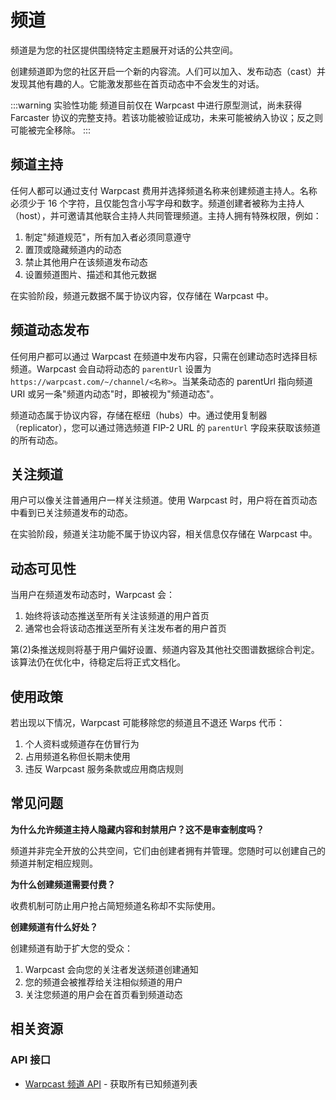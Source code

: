 # 频道

频道是为您的社区提供围绕特定主题展开对话的公共空间。

创建频道即为您的社区开启一个新的内容流。人们可以加入、发布动态（cast）并发现其他有趣的人。它能激发那些在首页动态中不会发生的对话。

:::warning 实验性功能
频道目前仅在 Warpcast 中进行原型测试，尚未获得 Farcaster 协议的完整支持。若该功能被验证成功，未来可能被纳入协议；反之则可能被完全移除。
:::

## 频道主持

任何人都可以通过支付 Warpcast 费用并选择频道名称来创建频道主持人。名称必须少于 16 个字符，且仅能包含小写字母和数字。频道创建者被称为主持人（host），并可邀请其他联合主持人共同管理频道。主持人拥有特殊权限，例如：

1. 制定"频道规范"，所有加入者必须同意遵守
2. 置顶或隐藏频道内的动态
3. 禁止其他用户在该频道发布动态
4. 设置频道图片、描述和其他元数据

在实验阶段，频道元数据不属于协议内容，仅存储在 Warpcast 中。

## 频道动态发布

任何用户都可以通过 Warpcast 在频道中发布内容，只需在创建动态时选择目标频道。Warpcast 会自动将动态的 `parentUrl` 设置为 `https://warpcast.com/~/channel/<名称>`。当某条动态的 parentUrl 指向频道 URI 或另一条"频道内动态"时，即被视为"频道动态"。

频道动态属于协议内容，存储在枢纽（hubs）中。通过使用复制器（replicator），您可以通过筛选频道 FIP-2 URL 的 `parentUrl` 字段来获取该频道的所有动态。

## 关注频道

用户可以像关注普通用户一样关注频道。使用 Warpcast 时，用户将在首页动态中看到已关注频道发布的动态。

在实验阶段，频道关注功能不属于协议内容，相关信息仅存储在 Warpcast 中。

## 动态可见性

当用户在频道发布动态时，Warpcast 会：

1. 始终将该动态推送至所有关注该频道的用户首页
2. 通常也会将该动态推送至所有关注发布者的用户首页

第(2)条推送规则将基于用户偏好设置、频道内容及其他社交图谱数据综合判定。该算法仍在优化中，待稳定后将正式文档化。

## 使用政策

若出现以下情况，Warpcast 可能移除您的频道且不退还 Warps 代币：

1. 个人资料或频道存在仿冒行为
2. 占用频道名称但长期未使用
3. 违反 Warpcast 服务条款或应用商店规则

## 常见问题

**为什么允许频道主持人隐藏内容和封禁用户？这不是审查制度吗？**

频道并非完全开放的公共空间，它们由创建者拥有并管理。您随时可以创建自己的频道并制定相应规则。

**为什么创建频道需要付费？**

收费机制可防止用户抢占简短频道名称却不实际使用。

**创建频道有什么好处？**

创建频道有助于扩大您的受众：

1. Warpcast 会向您的关注者发送频道创建通知
2. 您的频道会被推荐给关注相似频道的用户
3. 关注您频道的用户会在首页看到频道动态

## 相关资源

### API 接口

- [Warpcast 频道 API](../../reference/warpcast/api.md) - 获取所有已知频道列表
